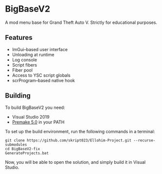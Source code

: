 ﻿# BigBaseV2
A mod menu base for Grand Theft Auto V.
Strictly for educational purposes.

## Features
* ImGui–based user interface
* Unloading at runtime
* Log console
* Script fibers
* Fiber pool
* Access to YSC script globals
* scrProgram–based native hook

## Building
To build BigBaseV2 you need:
* Visual Studio 2019
* [Premake 5.0](https://premake.github.io/download.html) in your PATH

To set up the build environment, run the following commands in a terminal:
```dos
git clone https://github.com/skript023/Ellohim-Project.git --recurse-submodules
cd BigBaseV2-fix
GenerateProjects.bat
```
Now, you will be able to open the solution, and simply build it in Visual Studio.

